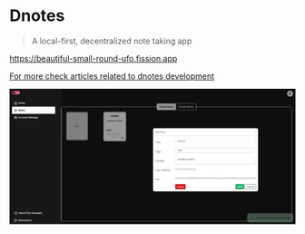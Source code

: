 # Dnotes

> A local-first, decentralized note taking app

https://beautiful-small-round-ufo.fission.app

[For more check articles related to dnotes development](https://blog.tuningtech.co/tags/dnotes/)

![preview](/preview.png?raw=true "preview")
